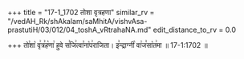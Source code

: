 +++
title = "17-1_1702 तोशा वृत्रहणा"
similar_rv = "/vedAH_Rk/shAkalam/saMhitA/vishvAsa-prastutiH/03/012/04_toshA_vRtrahaNA.md"
edit_distance_to_rv = 0.0

+++
तो꣣शा꣡ वृ꣢त्र꣣ह꣡णा꣢ हुवे स꣣जि꣢त्वा꣣ना꣡प꣢राजिता। इ꣣न्द्राग्नी꣡ वा꣢ज꣣सा꣡त꣢मा ॥ 17-1:1702 ॥

<div class="js_include " url="/vedAH_Rk/shAkalam/saMhitA/vishvAsa-prastutiH/03/012/04_toshA_vRtrahaNA.md"  newLevelForH1="2" title="विश्वास-शाकल-प्रस्तुतिः"  > </div>